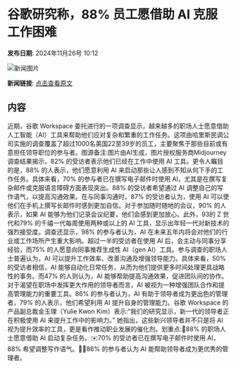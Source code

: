 # 谷歌研究称，88% 员工愿借助 AI 克服工作困难

**发布日期**: 2024年11月26号 10:12

![新闻图片](https://pic.chinaz.com/picmap/202406051700590125_11.jpg)

**新闻链接**: [点击查看原文](https://www.aibase.com/zh/news/13473)

## 内容

近期，谷歌 Workspace 委托进行的一项调查显示，越来越多的职场人士愿意借助人工智能（AI）工具来帮助他们应对复杂和繁重的工作任务。这项由哈里斯民调公司实施的调查覆盖了超过1000名美国22至39岁的员工，主要聚焦于那些目前或有意担任领导职位的参与者。图源备注:图片由AI生成，图片授权服务商Midjourney调查结果揭示，82% 的受访者表示他们已经在工作中使用 AI 工具。更令人瞩目的是，88% 的人表示，他们愿意利用 AI 来启动那些让人感到不知从何下手的工作任务。具体来看，70% 的参与者已在撰写电子邮件时使用 AI，尤其是在撰写复杂邮件或克服语言障碍方面表现突出。88% 的受访者希望通过 AI 调整自己的写作语气，以提高沟通效果。在与同事沟通时，87% 的受访者认为，使用 AI 可以使他们在手机上撰写长邮件时感到更加自信。对于参加随时随地的会议，90% 的人表示，如果 AI 能够为他们记录会议纪要，他们会感到更加放心。此外，93的 Z 世代和79% 的千禧一代每周使用两种或以上的 AI 工具，显示出年轻一代对新技术的强烈接受度。调查还显示，98% 的参与者认为，AI 在未来五年内将会对他们的行业或工作场所产生重大影响。超过一半的受访者在使用 AI 后，会主动与同事分享经验，而75% 的人愿意向同事推荐生成性 AI（gen AI）工具。参与调查的职场人士普遍认为，AI 可以提升工作效率、改善沟通及增强领导能力。具体来看，50% 的受访者相信，AI 能够自动化日常任务，从而为他们提供更多时间处理更具战略性的事务。而47% 的人则认为，AI 能够帮助提高沟通效果，促进团队间的协作。对于渴望在职场中发挥更大作用的领导者而言，AI 被视为一种增强团队合作和提高管理能力的重要工具。86% 的参与者认为，AI 有助于领导者成为更出色的管理者，79% 的人表示，他们希望利用 AI 提升自身的管理能力。谷歌 Workspace 的产品副总裁金玉理（Yulie Kwon Kim）表示:“我们的研究显示，新一代的领导者正在积极使用 AI 来提升工作中的影响力。” 她指出，这些新兴领导者并不只是将 AI 视为提升效率的工具，更是看作推动职业发展的催化剂。划重点:🚀88% 的职场人士愿意借助 AI 启动复杂任务。✉️70% 的受访者已在撰写电子邮件时使用 AI，88% 希望调整写作语气。👩‍💼86% 的参与者认为 AI 能帮助领导者成为更优秀的管理者。
